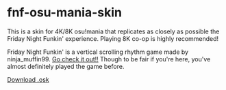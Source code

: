 # fnf-osu-mania-skin
This is a skin for 4K/8K osu!mania that replicates as closely as possible the Friday Night Funkin' experience. Playing 8K co-op is highly recommended!

Friday Night Funkin' is a vertical scrolling rhythm game made by ninja_muffin99. [Go check it out!!](https://ninja-muffin24.itch.io/funkin) Though to be fair if you're here, you've almost definitely played the game before.

[Download .osk](https://github.com/Saltssaumure/fnf-osu-mania-skin/raw/master/Friday%20Night%20Funkin'.osk)

